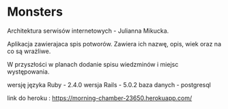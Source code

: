 # Monsters

Architektura serwisów internetowych - Julianna Mikucka.

Aplikacja zawierajaca spis potworów. Zawiera ich nazwę, opis, wiek oraz na co są wrażliwe.

W przyszłości w planach dodanie spisu wiedzminów i miejsc występowania.

wersję języka Ruby - 2.4.0
wersja Rails - 5.0.2
baza danych - postgresql

link do heroku : https://morning-chamber-23650.herokuapp.com/
